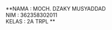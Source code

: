 **NAMA  : MOCH. DZAKY MUSYADDAD                                                                                                                                                    
NIM   : 362358302011                                                                                                                                                          
KELAS : 2A TRPL
**
